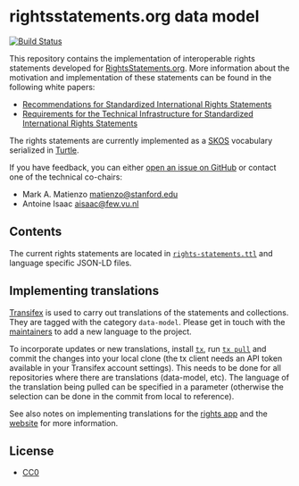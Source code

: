 rightsstatements.org data model
===

[![Build Status](https://travis-ci.org/rightsstatements/data-model.svg)](https://travis-ci.org/rightsstatements/data-model)

This repository contains the implementation of interoperable rights
statements developed for [RightsStatements.org](http://rightsstatements.org/).
More information about the motivation and implementation of these statements
can be found in the following white papers:

* [Recommendations for Standardized International Rights Statements](http://rightsstatements.org/en/documentation/rights-statements-white-paper/)
* [Requirements for the Technical Infrastructure for Standardized International Rights Statements](http://rightsstatements.org/en/documentation/technical-white-paper/)

The rights statements are currently implemented as a [SKOS](http://www.w3.org/2004/02/skos/)
vocabulary serialized in [Turtle](http://www.w3.org/TR/turtle/).

If you have feedback, you can either [open an issue on GitHub](https://github.com/rightsstatements/data-model/issues)
or contact one of the technical co-chairs:

* Mark A. Matienzo <matienzo@stanford.edu>
* Antoine Isaac <aisaac@few.vu.nl>

Contents
---

The current rights statements are located in [`rights-statements.ttl`](rights-statements.ttl) and language specific JSON-LD files.

Implementing translations
---

[Transifex](https://www.transifex.com/graphthinking-gmbh/rightsstatementsorg/) is used to carry out translations of the statements and collections. They are tagged with the category `data-model`. Please get in touch with the [maintainers](https://www.transifex.com/graphthinking-gmbh/rightsstatementsorg/settings/maintainers/) to add a new language to the project.

To incorporate updates or new translations, install [`tx`](https://docs.transifex.com/client/introduction), run [`tx pull`](https://docs.transifex.com/client/pull#command-options) and commit the changes into your local clone (the tx client needs an API token available in your Transifex account settings). This needs to be done for all repositories where there are translations (data-model, etc). The language of the translation being pulled can be specified in a parameter (otherwise the selection can be done in the commit from local to reference).

See also notes on implementing translations for the [rights app](https://github.com/rightsstatements/rights-app/blob/master/README.md) and the [website](https://github.com/rightsstatements/rightsstatements.github.io/blob/master/README.md) for more information.

License
---

* [CC0](https://creativecommons.org/publicdomain/zero/1.0/)
